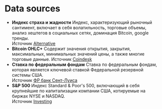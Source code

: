 # Data sources

- **Индекс страха и жадности** 
Индекс, характеризующий рыночный сантимент, включает в себя волатильность, торговые объемы, анализ хештегов в социальных сетях, доминация Bitcoin, google тренды.  
Источник [Alternative](https://alternative.me/crypto/fear-and-greed-index/#google_vignette)  
- **Bitcoin OHLC+**
Содержит значения открытия, закрытия, максимальных, минимальных значений цены, а также многие торговые данные.
Источник [Coindesk](https://data.coindesk.com/trade-data)    
- **Ставка по федеральным фондам** 
Ставка по федеральным фондам, которая является ключевой ставкой Федеральной резервной системы США.  
Источник [ФР банк Сент-Луиса](https://fred.stlouisfed.org/series/DFF)  
- **S&P 500** 
Индекс Standard & Poor's 500, включающий в себя крупнейшие по капитализации компании США, котируемые на биржах NYSE и NASDAQ.  
Источник [Investing](https://www.investing.com/indices/us-spx-500-historical-data)  